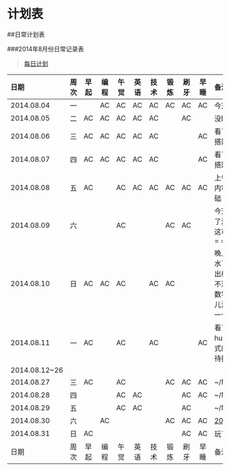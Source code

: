 计划表
===


##日常计划表



###2014年8月份日常记录表

> [每日计划](每日计划/2014.08.每日计划.md)

|日期       |周次 |早起 |编程 |午觉|英语|技术|锻炼 |刷牙 |早睡|备注|
|:---------|:--:|:--:|:--:|:--:|:--:|:--:|:--:|:--:|:--:|:----|
|2014.08.04|  一|    |AC  |AC  |AC  |AC  |AC  |AC  |AC  |今天开始了！|
|2014.08.05|  二|AC  |AC  |AC  |AC  |AC  |    |AC  |    |没睡好，想太多|
|2014.08.06|  三|AC  |AC  |AC  |AC  |AC  |    |    |AC  |看了不少关于blog搭建的东西|
|2014.08.07|  四|AC  |AC  |AC  |AC  |AC  |    |    |AC  |看了不少关于blog搭建的东西|
|2014.08.08|  五|AC  |    |AC  |AC  |AC  |AC  |AC  |AC  |上午整理了图论的内容，下午讲了基础|
|2014.08.09|  六|    |    |AC  |    |    |AC  |AC  |    |今天实验室一起去了海边沙滩排球，这可以叫做party吧= =|
|2014.08.10|  日|AC  |AC  |AC  |    |AC  |AC  |    |    |晚上的bestcoder水了。。一个忘记弹出栈，另一个动归不深刻，后面一个数学题，看了一会儿没找出方案，另一个google题没想|
|2014.08.11|  一|AC  |    |AC  |    |AC  |    |    |AC  |看了看有趣的hustoj，关于分布式的探讨等等还有待挖掘啊|
|2014.08.12~26|  ||||||||||
|2014.08.27|  三|AC  |    |AC  |    |    |AC  |AC  |AC  |~/Me/2014.08.27|
|2014.08.28|  四|    |    |AC  |AC  |    |    |AC  |AC  |~/Me/2014.08.28|
|2014.08.29|  五|    |    |AC  |AC  |    |    |AC  |    |~/Me/2014.08.29|
|2014.08.30|  六|    |AC  |    |    |    |AC  |AC  |AC  |[2014.08.30](完成情况/2014.08.30.md)|
|2014.08.31|  日|AC  |    |    |    |    |    |AC  |AC  |玩了一整天= =|
|日期      |周次|早起|编程|午觉|英语|技术|锻炼|刷牙|早睡|备注|
